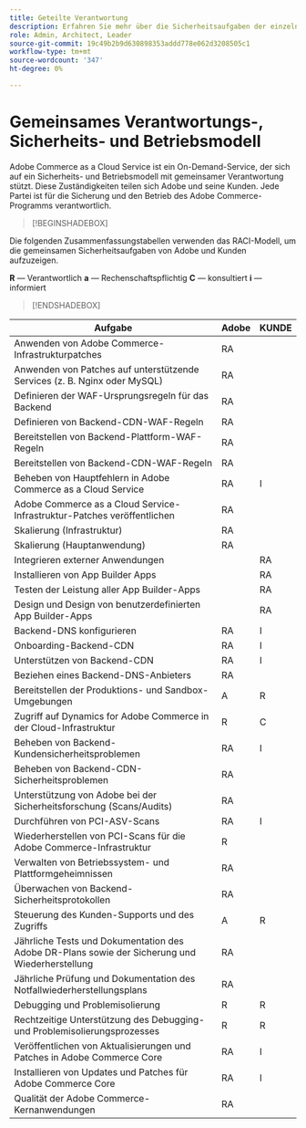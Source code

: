 ```yaml
---
title: Geteilte Verantwortung
description: Erfahren Sie mehr über die Sicherheitsaufgaben der einzelnen an Ihrem Adobe Commerce as a Cloud Service-Projekt beteiligten Parteien.
role: Admin, Architect, Leader
source-git-commit: 19c49b2b9d630898353addd778e062d3208505c1
workflow-type: tm+mt
source-wordcount: '347'
ht-degree: 0%

---
```



# Gemeinsames Verantwortungs-, Sicherheits- und Betriebsmodell

Adobe Commerce as a Cloud Service ist ein On-Demand-Service, der sich auf ein Sicherheits- und Betriebsmodell mit gemeinsamer Verantwortung stützt. Diese Zuständigkeiten teilen sich Adobe und seine Kunden. Jede Partei ist für die Sicherung und den Betrieb des Adobe Commerce-Programms verantwortlich.

>[!BEGINSHADEBOX]

Die folgenden Zusammenfassungstabellen verwenden das RACI-Modell, um die gemeinsamen Sicherheitsaufgaben von Adobe und Kunden aufzuzeigen.

**R** — Verantwortlich
**a** — Rechenschaftspflichtig
**C** — konsultiert
**i** — informiert

>[!ENDSHADEBOX]

| Aufgabe | Adobe | KUNDE |
| --- | --- | --- |
| Anwenden von Adobe Commerce-Infrastrukturpatches | RA | |
| Anwenden von Patches auf unterstützende Services (z. B. Nginx oder MySQL) | RA | |
| Definieren der WAF-Ursprungsregeln für das Backend | RA | |
| Definieren von Backend-CDN-WAF-Regeln | RA | |
| Bereitstellen von Backend-Plattform-WAF-Regeln | RA | |
| Bereitstellen von Backend-CDN-WAF-Regeln | RA | |
| Beheben von Hauptfehlern in Adobe Commerce as a Cloud Service | RA | I |
| Adobe Commerce as a Cloud Service-Infrastruktur-Patches veröffentlichen | RA | |
| Skalierung (Infrastruktur) | RA | |
| Skalierung (Hauptanwendung) | RA | |
| Integrieren externer Anwendungen | | RA |
| Installieren von App Builder Apps | | RA |
| Testen der Leistung aller App Builder-Apps | | RA |
| Design und Design von benutzerdefinierten App Builder-Apps | | RA |
| Backend-DNS konfigurieren | RA | I |
| Onboarding-Backend-CDN | RA | I |
| Unterstützen von Backend-CDN | RA | I |
| Beziehen eines Backend-DNS-Anbieters | RA | |
| Bereitstellen der Produktions- und Sandbox-Umgebungen | A | R |
| Zugriff auf Dynamics for Adobe Commerce in der Cloud-Infrastruktur | R | C |
| Beheben von Backend-Kundensicherheitsproblemen | RA | I |
| Beheben von Backend-CDN-Sicherheitsproblemen | RA | |
| Unterstützung von Adobe bei der Sicherheitsforschung (Scans/Audits) | RA | |
| Durchführen von PCI-ASV-Scans | RA | I |
| Wiederherstellen von PCI-Scans für die Adobe Commerce-Infrastruktur | R | |
| Verwalten von Betriebssystem- und Plattformgeheimnissen | RA | |
| Überwachen von Backend-Sicherheitsprotokollen | RA | |
| Steuerung des Kunden-Supports und des Zugriffs | A | R |
| Jährliche Tests und Dokumentation des Adobe DR-Plans sowie der Sicherung und Wiederherstellung | RA | |
| Jährliche Prüfung und Dokumentation des Notfallwiederherstellungsplans | RA | |
| Debugging und Problemisolierung | R | R |
| Rechtzeitige Unterstützung des Debugging- und Problemisolierungsprozesses | R | R |
| Veröffentlichen von Aktualisierungen und Patches in Adobe Commerce Core | RA | I |
| Installieren von Updates und Patches für Adobe Commerce Core | RA | I |
| Qualität der Adobe Commerce-Kernanwendungen | RA | |

